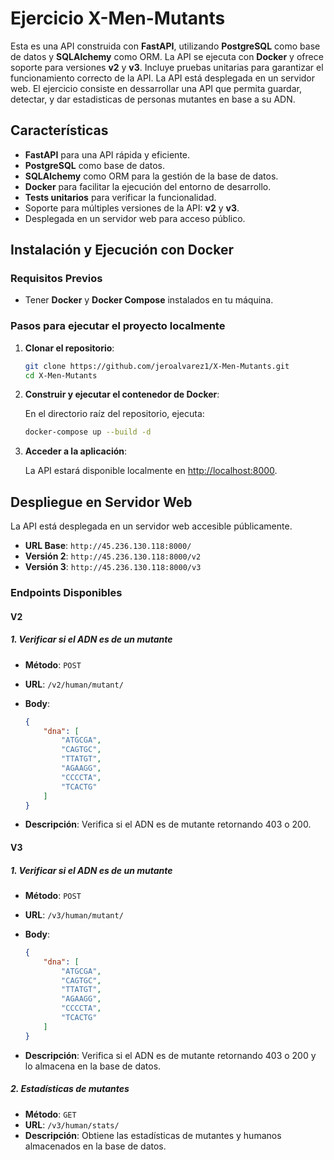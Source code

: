 # Ejercicio X-Men-Mutants

Esta es una API construida con **FastAPI**, utilizando **PostgreSQL** como base de datos y **SQLAlchemy** como ORM. La API se ejecuta con **Docker** y ofrece soporte para versiones **v2** y **v3**. Incluye pruebas unitarias para garantizar el funcionamiento correcto de la API. La API está desplegada en un servidor web.
El ejercicio consiste en dessarrollar una API que permita guardar, detectar, y dar estadisticas de personas mutantes en base a su ADN.

## Características

- **FastAPI** para una API rápida y eficiente.
- **PostgreSQL** como base de datos.
- **SQLAlchemy** como ORM para la gestión de la base de datos.
- **Docker** para facilitar la ejecución del entorno de desarrollo.
- **Tests unitarios** para verificar la funcionalidad.
- Soporte para múltiples versiones de la API: **v2** y **v3**.
- Desplegada en un servidor web para acceso público.

## Instalación y Ejecución con Docker

### Requisitos Previos

- Tener **Docker** y **Docker Compose** instalados en tu máquina.

### Pasos para ejecutar el proyecto localmente

1. **Clonar el repositorio**:

    ```bash
    git clone https://github.com/jeroalvarez1/X-Men-Mutants.git
    cd X-Men-Mutants
    ```

2. **Construir y ejecutar el contenedor de Docker**:

    En el directorio raíz del repositorio, ejecuta:

    ```bash
    docker-compose up --build -d
    ```

3. **Acceder a la aplicación**:

    La API estará disponible localmente en [http://localhost:8000](http://localhost:8000).

## Despliegue en Servidor Web

La API está desplegada en un servidor web accesible públicamente.

- **URL Base**: `http://45.236.130.118:8000/`
- **Versión 2**: `http://45.236.130.118:8000/v2`
- **Versión 3**: `http://45.236.130.118:8000/v3`

### Endpoints Disponibles

#### V2

##### 1. **Verificar si el ADN es de un mutante**

- **Método**: `POST`
- **URL**: `/v2/human/mutant/`
- **Body**:

    ```json
    {
        "dna": [
            "ATGCGA",
            "CAGTGC",
            "TTATGT",
            "AGAAGG",
            "CCCCTA",
            "TCACTG"
        ]
    }
    ```
- **Descripción**: Verifica si el ADN es de mutante retornando 403 o 200.

#### V3

##### 1. **Verificar si el ADN es de un mutante**

- **Método**: `POST`
- **URL**: `/v3/human/mutant/`
- **Body**:

    ```json
    {
        "dna": [
            "ATGCGA",
            "CAGTGC",
            "TTATGT",
            "AGAAGG",
            "CCCCTA",
            "TCACTG"
        ]
    }
    ```
- **Descripción**: Verifica si el ADN es de mutante retornando 403 o 200 y lo almacena en la base de datos.

##### 2. **Estadísticas de mutantes**

- **Método**: `GET`
- **URL**: `/v3/human/stats/`
- **Descripción**: Obtiene las estadísticas de mutantes y humanos almacenados en la base de datos.